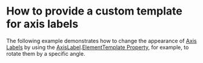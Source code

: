 # How to provide a custom template for axis labels


<p>The following example demonstrates how to change the appearance of <a href="https://documentation.devexpress.com/#WPF/CustomDocument6336">Axis Labels</a> by using the <a href="https://documentation.devexpress.com/#WPF/clsDevExpressXpfChartsAxisLabeltopic">AxisLabel</a>.<a href="https://documentation.devexpress.com/#WPF/DevExpressXpfChartsChartTextElement_ElementTemplatetopic">ElementTemplate Property</a>, for example, to rotate them by a specific angle.</p>

<br/>



